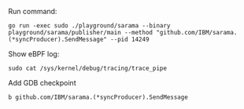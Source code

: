Run command: 

```shell
go run -exec sudo ./playground/sarama --binary playground/sarama/publisher/main --method "github.com/IBM/sarama.(*syncProducer).SendMessage" --pid 14249
```

Show eBPF log:

```shell
sudo cat /sys/kernel/debug/tracing/trace_pipe
```

Add GDB checkpoint 
```shell
b github.com/IBM/sarama.(*syncProducer).SendMessage
```